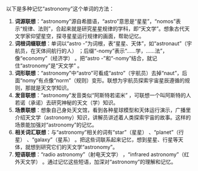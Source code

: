以下是多种记忆“astronomy”这个单词的方法：
1. **词源联想**：“astronomy”源自希腊语，“astro”意思是“星星”，“nomos”表示“规律、法则”，合起来就是研究星星规律的学科，即“天文学”。想象古代天文学家仰望星空，探寻星星运行规律的画面，帮助记忆。
2. **词根词缀联想**：单词以“astro -”为词根，表“星星、天体”，如“astronaut”（宇航员，在天体间航行的人） ；后缀“-nomy”表示“……学，……法”，像“economy”（经济学） 。把“astro -”和“-nomy”结合，就记住“astronomy”是“天文学” 。
3. **词形联想**：“astronomy”中“astro”可看成“astro”（宇航员）去掉“naut”，后面“nomy”有点像“norm”（规则）变形。联想为宇航员探索宇宙星辰遵循的规则，那就是天文学知识。
4. **发音联想**：“astronomy”发音类似“阿斯特若诺米” ，可联想一个叫阿斯特的人若诺（承诺）去研究神秘的天文（学）知识。
5. **场景联想**：想象自己身处天文馆，看到各种星球模型和天体运行演示，广播里介绍天文学（astronomy）知识，讲解员讲述着人类探索宇宙的故事。这样的场景能加强对“astronomy”的记忆。
6. **相关词汇联想**：与“astronomy”相关的词有“star”（星星） 、“planet”（行星） 、“galaxy”（星系） 。把这些词联系起来记忆，想到星星、行星等天体，就想到研究它们的天文学“astronomy”。
7. **短语联想**：“radio astronomy”（射电天文学） ，“infrared astronomy”（红外天文学） 。通过记忆这些短语，加深对“astronomy”的理解和记忆。 